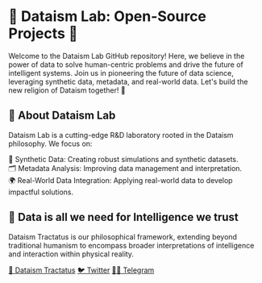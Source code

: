 # 🌟 Dataism Lab: Open-Source Projects 🌟
Welcome to the Dataism Lab GitHub repository! Here, we believe in the power of data to solve human-centric problems and drive the future of intelligent systems. Join us in pioneering the future of data science, leveraging synthetic data, metadata, and real-world data. Let's build the new religion of Dataism together! 🚀

## 🧠 About Dataism Lab
Dataism Lab is a cutting-edge R&D laboratory rooted in the Dataism philosophy. We focus on:

🧪 Synthetic Data: Creating robust simulations and synthetic datasets.\
🗂️ Metadata Analysis: Improving data management and interpretation.\
🌍 Real-World Data Integration: Applying real-world data to develop impactful solutions.

## 📜 Data is all we need for Intelligence we trust 
Dataism Tractatus is our philosophical framework, extending beyond traditional humanism to encompass broader interpretations of intelligence and interaction within physical reality.

[📜 Dataism Tractatus](https://dataism.science)
[🐦 Twitter](https://dataism.science)
[🧑‍💻 Telegram](t.me/dataism_lab)
